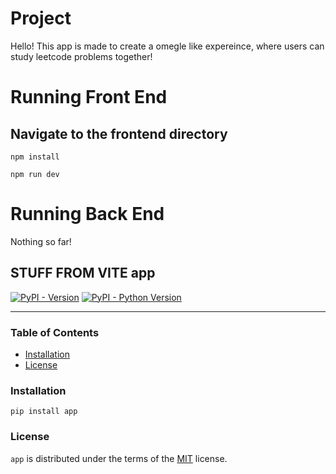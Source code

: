 
# Project

Hello! This app is made to create a omegle like expereince, where users can study leetcode problems together!

# Running Front End

## Navigate to the frontend directory

```
npm install

npm run dev
```

# Running Back End

Nothing so far!

## STUFF FROM VITE app

[![PyPI - Version](https://img.shields.io/pypi/v/app.svg)](https://pypi.org/project/app)
[![PyPI - Python Version](https://img.shields.io/pypi/pyversions/app.svg)](https://pypi.org/project/app)

-----

### Table of Contents

- [Installation](#installation)
- [License](#license)

### Installation

```console
pip install app
```

### License

`app` is distributed under the terms of the [MIT](https://spdx.org/licenses/MIT.html) license.

